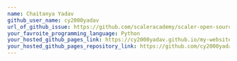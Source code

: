 ```yaml
---
name: Chaitanya Yadav
github_user_name: cy2000yadav
url_of_github_issue: https://github.com/scaleracademy/scaler-open-source-september-challenge/issues/81
your_favroite_programming_language: Python
your_hosted_github_pages_link: https://cy2000yadav.github.io/my-website-for-scaler/
your_hosted_github_pages_repository_link: https://github.com/cy2000yadav/my-website-for-scaler
---
```

